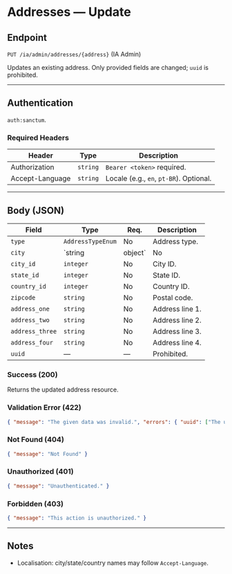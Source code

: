 # Addresses — Update

## Endpoint

`PUT /ia/admin/addresses/{address}` (IA Admin)

Updates an existing address. Only provided fields are changed; `uuid` is prohibited.

---

## Authentication

`auth:sanctum`.

### Required Headers
| Header | Type | Description |
| ------ | ---- | ----------- |
| Authorization | `string` | `Bearer <token>` required. |
| Accept-Language | `string` | Locale (e.g., `en`, `pt-BR`). Optional. |

---

## Body (JSON)
| Field           | Type              | Req. | Description |
| --------------- | ----------------- | ---- | ----------- |
| `type`          | `AddressTypeEnum` | No   | Address type. |
| `city`          | `string|object`   | No   | City reference or use IDs below. |
| `city_id`       | `integer`         | No   | City ID. |
| `state_id`      | `integer`         | No   | State ID. |
| `country_id`    | `integer`         | No   | Country ID. |
| `zipcode`       | `string`          | No   | Postal code. |
| `address_one`   | `string`          | No   | Address line 1. |
| `address_two`   | `string`          | No   | Address line 2. |
| `address_three` | `string`          | No   | Address line 3. |
| `address_four`  | `string`          | No   | Address line 4. |
| `uuid`          | —                 | —    | Prohibited. |

### Success (200)
Returns the updated address resource.

### Validation Error (422)
```json
{ "message": "The given data was invalid.", "errors": { "uuid": ["The uuid field is prohibited."], "city_id": ["The city id must be an integer."], "zipcode": ["The zipcode must be a string."] } }
```

### Not Found (404)
```json
{ "message": "Not Found" }
```

### Unauthorized (401)
```json
{ "message": "Unauthenticated." }
```

### Forbidden (403)
```json
{ "message": "This action is unauthorized." }
```

---

## Notes
- Localisation: city/state/country names may follow `Accept-Language`.

